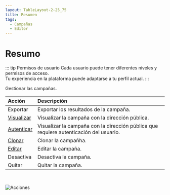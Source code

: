 ```yaml
---
layout: TableLayout-2-25_75
title: Resumen
tags:
  - Campañas
  - Editor
---
```


# Resumo

::: tip Permisos de usuario
Cada usuario puede tener diferentes niveles y permisos de acceso.<br>
Tu experiencia en la plataforma puede adaptarse a tu perfil actual.
:::

Gestionar las campañas.

| Acción                    | Descripción                                                                            |
| :------------------------ | :------------------------------------------------------------------------------------- |
| Exportar                  | Exportar los resultados de la campaña.                                                 |
| [Visualizar](view)        | Visualizar la campaña con la dirección pública.                                        |
| [Autenticar](auth)        | Visualizar la campaña con la dirección pública que requiere autenticación del usuario. |
| [Clonar](create_campaign) | Clonar la campañha.                                                                    |
| [Editar](create_campaign) | Editar la campaña.                                                                     |
| Desactiva                 | Desactiva la campaña.                                                                  |
| Quitar                    | Quitar la campaña.                                                                     |

<br>

![Acciones](https://cdn.phishx.io/phishx-docs/images/phishx_campaigns_campaigns_02.webp)
